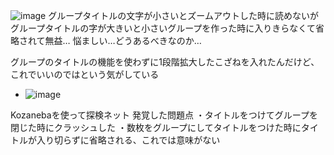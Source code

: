 
![image](https://gyazo.com/798d67da9c4968cf8eeab29fc5d40b3a/thumb/1000)
グループタイトルの文字が小さいとズームアウトした時に読めないが
グループタイトルの字が大きいと小さいグループを作った時に入りきらなくて省略されて無益…
悩ましい…どうあるべきなのか…

グループのタイトルの機能を使わずに1段階拡大したこざねを入れたんだけど、これでいいのではという気がしている
- ![image](https://gyazo.com/2ebf1a6df433573877d0a0d42e6793c2/thumb/1000)


Kozanebaを使って探検ネット
発覚した問題点
・タイトルをつけてグループを閉じた時にクラッシュした
・数枚をグループにしてタイトルをつけた時にタイトルが入り切らずに省略される、これでは意味がない
